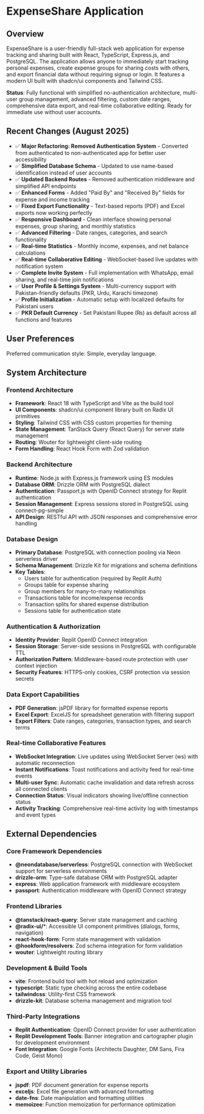 # ExpenseShare Application

## Overview

ExpenseShare is a user-friendly full-stack web application for expense tracking and sharing built with React, TypeScript, Express.js, and PostgreSQL. The application allows anyone to immediately start tracking personal expenses, create expense groups for sharing costs with others, and export financial data without requiring signup or login. It features a modern UI built with shadcn/ui components and Tailwind CSS.

**Status**: Fully functional with simplified no-authentication architecture, multi-user group management, advanced filtering, custom date ranges, comprehensive data export, and real-time collaborative editing. Ready for immediate use without user accounts.

## Recent Changes (August 2025)

- ✅ **Major Refactoring: Removed Authentication System** - Converted from authenticated to non-authenticated app for better user accessibility
- ✅ **Simplified Database Schema** - Updated to use name-based identification instead of user accounts
- ✅ **Updated Backend Routes** - Removed authentication middleware and simplified API endpoints
- ✅ **Enhanced Forms** - Added "Paid By" and "Received By" fields for expense and income tracking
- ✅ **Fixed Export Functionality** - Text-based reports (PDF) and Excel exports now working perfectly
- ✅ **Responsive Dashboard** - Clean interface showing personal expenses, group sharing, and monthly statistics
- ✅ **Advanced Filtering** - Date ranges, categories, and search functionality
- ✅ **Real-time Statistics** - Monthly income, expenses, and net balance calculations
- ✅ **Real-time Collaborative Editing** - WebSocket-based live updates with notification system
- ✅ **Complete Invite System** - Full implementation with WhatsApp, email sharing, and real-time join notifications
- ✅ **User Profile & Settings System** - Multi-currency support with Pakistan-friendly defaults (PKR, Urdu, Karachi timezone)
- ✅ **Profile Initialization** - Automatic setup with localized defaults for Pakistani users
- ✅ **PKR Default Currency** - Set Pakistani Rupee (₨) as default across all functions and features

## User Preferences

Preferred communication style: Simple, everyday language.

## System Architecture

### Frontend Architecture
- **Framework**: React 18 with TypeScript and Vite as the build tool
- **UI Components**: shadcn/ui component library built on Radix UI primitives
- **Styling**: Tailwind CSS with CSS custom properties for theming
- **State Management**: TanStack Query (React Query) for server state management
- **Routing**: Wouter for lightweight client-side routing
- **Form Handling**: React Hook Form with Zod validation

### Backend Architecture
- **Runtime**: Node.js with Express.js framework using ES modules
- **Database ORM**: Drizzle ORM with PostgreSQL dialect
- **Authentication**: Passport.js with OpenID Connect strategy for Replit authentication
- **Session Management**: Express sessions stored in PostgreSQL using connect-pg-simple
- **API Design**: RESTful API with JSON responses and comprehensive error handling

### Database Design
- **Primary Database**: PostgreSQL with connection pooling via Neon serverless driver
- **Schema Management**: Drizzle Kit for migrations and schema definitions
- **Key Tables**:
  - Users table for authentication (required by Replit Auth)
  - Groups table for expense sharing
  - Group members for many-to-many relationships
  - Transactions table for income/expense records
  - Transaction splits for shared expense distribution
  - Sessions table for authentication state

### Authentication & Authorization
- **Identity Provider**: Replit OpenID Connect integration
- **Session Storage**: Server-side sessions in PostgreSQL with configurable TTL
- **Authorization Pattern**: Middleware-based route protection with user context injection
- **Security Features**: HTTPS-only cookies, CSRF protection via session secrets

### Data Export Capabilities
- **PDF Generation**: jsPDF library for formatted expense reports
- **Excel Export**: ExcelJS for spreadsheet generation with filtering support
- **Export Filters**: Date ranges, categories, transaction types, and search terms

### Real-time Collaborative Features
- **WebSocket Integration**: Live updates using WebSocket Server (ws) with automatic reconnection
- **Instant Notifications**: Toast notifications and activity feed for real-time events
- **Multi-user Sync**: Automatic cache invalidation and data refresh across all connected clients
- **Connection Status**: Visual indicators showing live/offline connection status
- **Activity Tracking**: Comprehensive real-time activity log with timestamps and event types

## External Dependencies

### Core Framework Dependencies
- **@neondatabase/serverless**: PostgreSQL connection with WebSocket support for serverless environments
- **drizzle-orm**: Type-safe database ORM with PostgreSQL adapter
- **express**: Web application framework with middleware ecosystem
- **passport**: Authentication middleware with OpenID Connect strategy

### Frontend Libraries
- **@tanstack/react-query**: Server state management and caching
- **@radix-ui/***: Accessible UI component primitives (dialogs, forms, navigation)
- **react-hook-form**: Form state management with validation
- **@hookform/resolvers**: Zod schema integration for form validation
- **wouter**: Lightweight routing library

### Development & Build Tools
- **vite**: Frontend build tool with hot reload and optimization
- **typescript**: Static type checking across the entire codebase
- **tailwindcss**: Utility-first CSS framework
- **drizzle-kit**: Database schema management and migration tool

### Third-Party Integrations
- **Replit Authentication**: OpenID Connect provider for user authentication
- **Replit Development Tools**: Banner integration and cartographer plugin for development environment
- **Font Integration**: Google Fonts (Architects Daughter, DM Sans, Fira Code, Geist Mono)

### Export and Utility Libraries
- **jspdf**: PDF document generation for expense reports
- **exceljs**: Excel file generation with advanced formatting
- **date-fns**: Date manipulation and formatting utilities
- **memoizee**: Function memoization for performance optimization